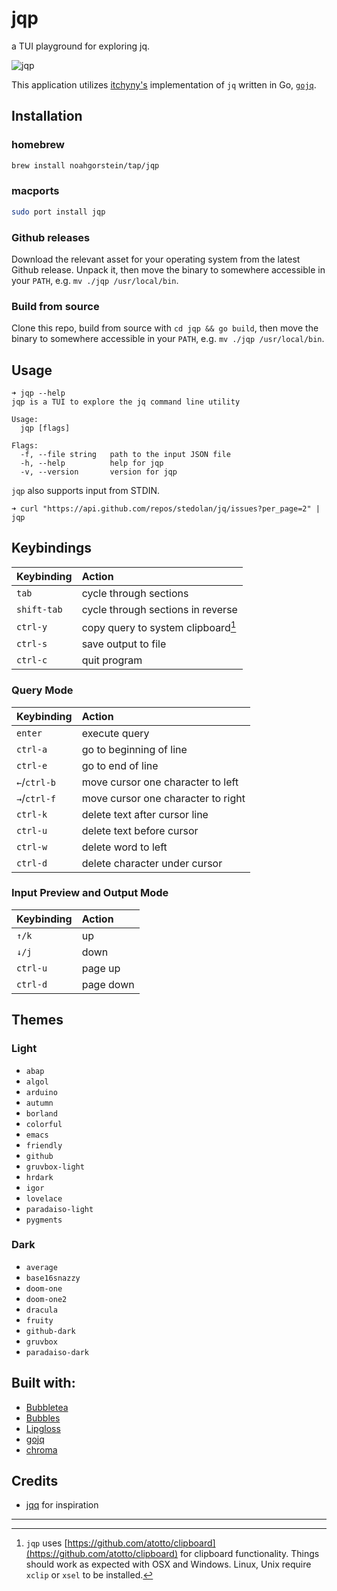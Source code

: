 # jqp 

a TUI playground for exploring jq.

![jqp](https://user-images.githubusercontent.com/23270779/191256434-05aeda9d-9ee2-4b5e-a23f-6548dac08fdb.gif)

This application utilizes [itchyny's](https://github.com/itchyny) implementation of `jq` written in Go, [`gojq`](https://github.com/itchyny/gojq).

## Installation

### homebrew

```bash
brew install noahgorstein/tap/jqp
```

### macports

```bash
sudo port install jqp
```

### Github releases

Download the relevant asset for your operating system from the latest Github release. Unpack it, then move the binary to somewhere accessible in your `PATH`, e.g. `mv ./jqp /usr/local/bin`.

### Build from source

Clone this repo, build from source with `cd jqp && go build`, then move the binary to somewhere accessible in your `PATH`, e.g. `mv ./jqp /usr/local/bin`.

## Usage

```
➜ jqp --help
jqp is a TUI to explore the jq command line utility

Usage:
  jqp [flags]

Flags:
  -f, --file string   path to the input JSON file
  -h, --help          help for jqp
  -v, --version       version for jqp
```

`jqp` also supports input from STDIN. 

```
➜ curl "https://api.github.com/repos/stedolan/jq/issues?per_page=2" | jqp 
```

## Keybindings 

| **Keybinding** | **Action** |
|:---------------|:-----------|
| `tab` | cycle through sections |
| `shift-tab` | cycle through sections in reverse |
| `ctrl-y` | copy query to system clipboard[^1] |
| `ctrl-s` | save output to file |
| `ctrl-c` | quit program |

### Query Mode

| **Keybinding** | **Action** |
|:---------------|:-----------|
| `enter` | execute query |
| `ctrl-a` | go to beginning of line |
| `ctrl-e` | go to end of line |
| `←`/`ctrl-b` | move cursor one character to left |
| `→`/`ctrl-f`| move cursor one character to right |
| `ctrl-k` | delete text after cursor line |
| `ctrl-u` | delete text before cursor |
| `ctrl-w` | delete word to left |
| `ctrl-d` | delete character under cursor |

### Input Preview and Output Mode

| **Keybinding** | **Action** |
|:---------------|:-----------|
| `↑/k` | up |
| `↓/j` | down |
| `ctrl-u` | page up |
| `ctrl-d` | page down |


## Themes

### Light

- `abap`
- `algol`
- `arduino`
- `autumn`
- `borland`
- `colorful`
- `emacs`
- `friendly`
- `github`
- `gruvbox-light`
- `hrdark`
- `igor`
- `lovelace`
- `paradaiso-light`
- `pygments`


### Dark

- `average`
- `base16snazzy`
- `doom-one` 
- `doom-one2` 
- `dracula`
- `fruity`
- `github-dark`
- `gruvbox`
- `paradaiso-dark`

## Built with:

- [Bubbletea](https://github.com/charmbracelet/bubbletea)
- [Bubbles](https://github.com/charmbracelet/bubbles)
- [Lipgloss](https://github.com/charmbracelet/lipgloss)
- [gojq](https://github.com/itchyny/gojq)
- [chroma](https://github.com/alecthomas/chroma)

## Credits

- [jqq](https://github.com/jcsalterego/jqq) for inspiration

--------

[^1]: `jqp` uses [https://github.com/atotto/clipboard](https://github.com/atotto/clipboard) for clipboard functionality. Things should work as expected with OSX and Windows. Linux, Unix require `xclip` or `xsel` to be installed.

